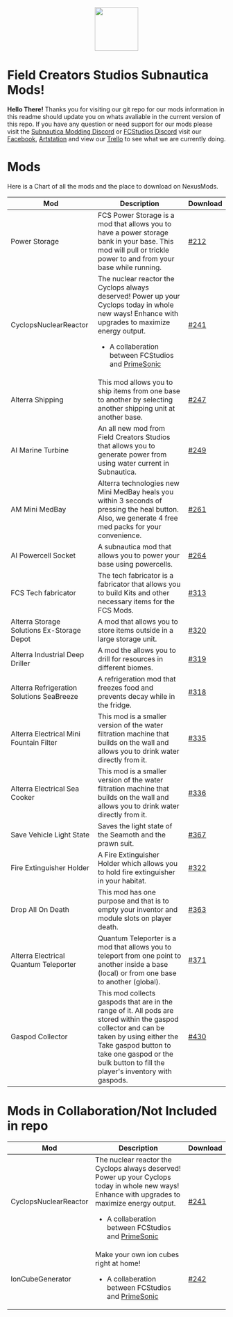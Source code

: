 


﻿
<p align="center">
  <img width="100" height="100" src="https://i.imgur.com/DHjcUQS.png">
</p>

# Field Creators Studios Subnautica Mods!

**Hello There!**
Thanks you for visiting our git repo for our mods information in this readme should update you on whats avaliable in the current version of this repo. If you have any question or need support for our mods please visit the [Subnautica Modding Discord](https://discordapp.com/invite/UpWuWwq) or [FCStudios Discord](https://discordapp.com/invite/szc7m5M) visit our [Facebook](https://www.facebook.com/FCSTools/), [Artstation](https://www.artstation.com/fieldcreatorsstudios) and view our [Trello](https://trello.com/b/Rqit6I94/fcs-subnatica-mods) to see what we are currently doing.


# Mods

Here is a Chart of all the mods and the place to download on NexusMods.

| Mod |Description  | Download
|--|--|--|
|  Power Storage| FCS Power Storage is a mod that allows you to have a power storage bank in your base. This mod will pull or trickle power to and from your base while running. | [#212](https://www.nexusmods.com/subnautica/mods/212)
| CyclopsNuclearReactor |The nuclear reactor the Cyclops always deserved! Power up your Cyclops today in whole new ways! Enhance with upgrades to maximize energy output.   <ul><li>A collaberation between FCStudios and [PrimeSonic](https://www.nexusmods.com/subnautica/users/1733280)| [#241](https://www.nexusmods.com/subnautica/mods/241)
| Alterra Shipping|This mod allows you to ship items from one base to another by selecting another shipping unit at another base.| [#247](https://www.nexusmods.com/subnautica/mods/247)
|AI Marine Turbine|An all new mod from Field Creators Studios that allows you to generate power from using water current in Subnautica.|[#249](https://www.nexusmods.com/subnautica/mods/249)
|AM Mini MedBay|Alterra technologies new Mini MedBay heals you within 3 seconds of pressing the heal button. Also, we generate 4 free med packs for your convenience.|[#261](https://www.nexusmods.com/subnautica/mods/261)
|AI Powercell Socket|A subnautica mod that allows you to power your base using powercells.|[#264](https://www.nexusmods.com/subnautica/mods/264)
|FCS Tech fabricator|The tech fabricator is a fabricator that allows you to build Kits and other necessary items for the FCS Mods.|[#313](https://www.nexusmods.com/subnautica/mods/313)
|Alterra Storage Solutions Ex-Storage Depot|A mod that allows you to store items outside in a large storage unit.|[#320](https://www.nexusmods.com/subnautica/mods/320)
|Alterra Industrial Deep Driller|A mod the allows you to drill for resources in different biomes.|[#319](https://www.nexusmods.com/subnautica/mods/319)
|Alterra Refrigeration Solutions SeaBreeze|A refrigeration mod that freezes food and prevents decay while in the fridge.|[#318](https://www.nexusmods.com/subnautica/mods/318)
|Alterra Electrical Mini Fountain Filter|This mod is a smaller version of the water filtration machine that builds on the wall and allows you to drink water directly from it.|[#335](https://www.nexusmods.com/subnautica/mods/335)
|Alterra Electrical Sea Cooker|This mod is a smaller version of the water filtration machine that builds on the wall and allows you to drink water directly from it.|[#336](https://www.nexusmods.com/subnautica/mods/336)
|Save Vehicle Light State|Saves the light state of the Seamoth and the prawn suit.|[#367](https://www.nexusmods.com/subnautica/mods/367)
|Fire Extinguisher Holder|A Fire Extinguisher Holder which allows you to hold fire extinguisher in your habitat.|[#322](https://www.nexusmods.com/subnautica/mods/322)
|Drop All On Death|This mod has one purpose and that is to empty your inventor and module slots on player death.|[#363](https://www.nexusmods.com/subnautica/mods/363)
|Alterra Electrical Quantum Teleporter|Quantum Teleporter is a mod that allows you to teleport from one point to another inside a base (local) or from one base to another (global).|[#371](https://www.nexusmods.com/subnautica/mods/371)
|Gaspod Collector |This mod collects gaspods that are in the range of it. All pods are stored within the gaspod collector and can be taken by using either the Take gaspod button to take one gaspod or the bulk button to fill the player's inventory with gaspods. |[#430](https://www.nexusmods.com/subnautica/mods/430)


# Mods in Collaboration/Not Included in repo


|Mod|Description  | Download
|--|--|--|
| CyclopsNuclearReactor  | The nuclear reactor the Cyclops always deserved! Power up your Cyclops today in whole new ways! Enhance with upgrades to maximize energy output.   <ul><li>A collaberation between FCStudios and [PrimeSonic](https://www.nexusmods.com/subnautica/users/1733280) | [#241](https://www.nexusmods.com/subnautica/mods/241) |
| IonCubeGenerator|Make your own ion cubes right at home!<ul><li>A collaberation between FCStudios and [PrimeSonic](https://www.nexusmods.com/subnautica/users/1733280) |[#242](https://www.nexusmods.com/subnautica/mods/242)

